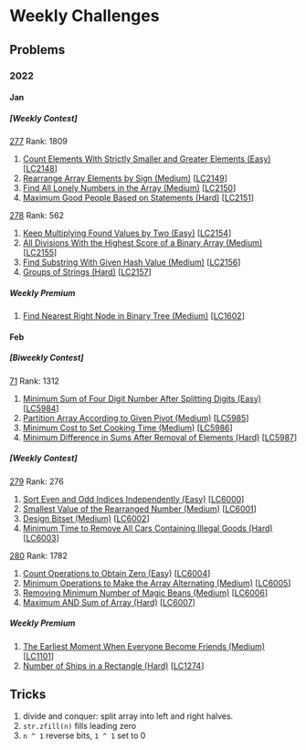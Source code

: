 # Weekly Challenges

## Problems

### 2022

#### Jan

##### [Weekly Contest]

[277](https://leetcode.com/contest/weekly-contest-277/) Rank: 1809

1. [Count Elements With Strictly Smaller and Greater Elements (Easy)](Count-Elements-With-Strictly-Smaller-and-Greater-Elements-(Easy).py)
[[LC2148](https://leetcode.com/contest/weekly-contest-277/problems/count-elements-with-strictly-smaller-and-greater-elements/)]
1. [Rearrange Array Elements by Sign (Medium)](Rearrange-Array-Elements-by-Sign-(Medium).py)
[[LC2149](https://leetcode.com/contest/weekly-contest-277/problems/rearrange-array-elements-by-sign/)]
1. [Find All Lonely Numbers in the Array (Medium)](Find-All-Lonely-Numbers-in-the-Array-(Medium).py)
[[LC2150](https://leetcode.com/contest/weekly-contest-277/problems/find-all-lonely-numbers-in-the-array/)]
1. [Maximum Good People Based on Statements (Hard)](Maximum-Good-People-Based-on-Statements-(Hard).py)
[[LC2151](https://leetcode.com/contest/weekly-contest-277/problems/maximum-good-people-based-on-statements/)]

[278](https://leetcode.com/contest/weekly-contest-278/) Rank: 562

1. [Keep Multiplying Found Values by Two (Easy)](Keep-Multiplying-Found-Values-by-Two-(Easy).py)
[[LC2154](https://leetcode.com/contest/weekly-contest-278/problems/keep-multiplying-found-values-by-two/)]
1. [All Divisions With the Highest Score of a Binary Array (Medium)](All-Divisions-With-the-Highest-Score-of-a-Binary-Array-(Medium).py)
[[LC2155](https://leetcode.com/contest/weekly-contest-278/problems/all-divisions-with-the-highest-score-of-a-binary-array/)]
1. [Find Substring With Given Hash Value (Medium)](Find-Substring-With-Given-Hash-Value-(Medium).py)
[[LC2156](https://leetcode.com/contest/weekly-contest-278/problems/find-substring-with-given-hash-value/)]
1. [Groups of Strings (Hard)](Groups-of-Strings-(Hard).py)
[[LC2157](https://leetcode.com/contest/weekly-contest-278/problems/groups-of-strings/)]

##### Weekly Premium

1. [Find Nearest Right Node in Binary Tree (Medium)](Find-Nearest-Right-Node-in-Binary-Tree-(Medium).py)
[[LC1602](https://leetcode.com/problems/find-nearest-right-node-in-binary-tree/)]

#### Feb

##### [Biweekly Contest]

[71](https://leetcode.com/contest/biweekly-contest-71/) Rank: 1312

1. [Minimum Sum of Four Digit Number After Splitting Digits (Easy)](Minimum-Sum-of-Four-Digit-Number-After-Splitting-Digits-(Easy).py)
[[LC5984](https://leetcode.com/contest/biweekly-contest-71/problems/minimum-sum-of-four-digit-number-after-splitting-digits/)]
1. [Partition Array According to Given Pivot (Medium)](Partition-Array-According-to-Given-Pivot-(Medium).py)
[[LC5985](https://leetcode.com/contest/biweekly-contest-71/problems/partition-array-according-to-given-pivot/)]
1. [Minimum Cost to Set Cooking Time (Medium)](Minimum-Cost-to-Set-Cooking-Time-(Medium).py)
[[LC5986](https://leetcode.com/contest/biweekly-contest-71/problems/minimum-cost-to-set-cooking-time/)]
1. [Minimum Difference in Sums After Removal of Elements (Hard)](Minimum-Difference-in-Sums-After-Removal-of-Elements-(Hard).py)
[[LC5987](https://leetcode.com/contest/biweekly-contest-71/problems/minimum-difference-in-sums-after-removal-of-elements/)]

##### [Weekly Contest]

[279](https://leetcode.com/contest/weekly-contest-279) Rank: 276

1. [Sort Even and Odd Indices Independently (Easy)](Sort-Even-and-Odd-Indices-Independently-(Easy).py)
[[LC6000](https://leetcode.com/contest/weekly-contest-279/problems/sort-even-and-odd-indices-independently/)]
1. [Smallest Value of the Rearranged Number (Medium)](Smallest-Value-of-the-Rearranged-Number-(Medium).py)
[[LC6001](https://leetcode.com/contest/weekly-contest-279/problems/smallest-value-of-the-rearranged-number/)]
1. [Design Bitset (Medium)](Design-Bitset-(Medium).py)
[[LC6002](https://leetcode.com/contest/weekly-contest-279/problems/design-bitset/)]
1. [Minimum Time to Remove All Cars Containing Illegal Goods (Hard)](Minimum-Time-to-Remove-All-Cars-Containing-Illegal-Goods-(Hard).py)
[[LC6003](https://leetcode.com/contest/weekly-contest-279/problems/minimum-time-to-remove-all-cars-containing-illegal-goods/)]

[280](https://leetcode.com/contest/weekly-contest-280) Rank: 1782

1. [Count Operations to Obtain Zero (Easy)](Count-Operations-to-Obtain-Zero-(Easy).py)
[[LC6004](https://leetcode.com/contest/weekly-contest-280/problems/count-operations-to-obtain-zero/)]
1. [Minimum Operations to Make the Array Alternating (Medium)](Minimum-Operations-to-Make-the-Array-Alternating-(Medium).py)
[[LC6005](https://leetcode.com/contest/weekly-contest-280/problems/minimum-operations-to-make-the-array-alternating/)]
1. [Removing Minimum Number of Magic Beans (Medium)](Removing-Minimum-Number-of-Magic-Beans-(Medium).py)
[[LC6006](https://leetcode.com/contest/weekly-contest-280/problems/removing-minimum-number-of-magic-beans/)]
1. [Maximum AND Sum of Array (Hard)](Maximum-AND-Sum-of-Array-(Hard).py)
[[LC6007](https://leetcode.com/contest/weekly-contest-280/problems/maximum-and-sum-of-array/)]

##### Weekly Premium

1. [The Earliest Moment When Everyone Become Friends (Medium)](The-Earliest-Moment-When-Everyone-Become-Friends-(Medium).py)
[[LC1101](https://leetcode.com/problems/the-earliest-moment-when-everyone-become-friends/)]
1. [Number of Ships in a Rectangle (Hard)](Number-of-Ships-in-a-Rectangle-(Hard).py)
[[LC1274](https://leetcode.com/problems/number-of-ships-in-a-rectangle/)]

## Tricks

1. divide and conquer: split array into left and right halves.
2. `str.zfill(n)` fills leading zero
3. `n ^ 1` reverse bits, `1 ^ 1` set to 0
